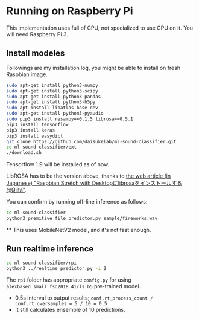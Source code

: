 # Running on Raspberry Pi

This implementation uses full of CPU, not specialized to use GPU on it. You will need Raspberry Pi 3.

## Install modeles

Followings are my installation log, you might be able to install on fresh Raspbian image.

```sh
sudo apt-get install python3-numpy
sudo apt-get install python3-scipy
sudo apt-get install python3-pandas
sudo apt-get install python3-h5py
sudo apt install libatlas-base-dev
sudo apt-get install python3-pyaudio
sudo pip3 install resampy==0.1.5 librosa==0.5.1
pip3 install tensorflow
pip3 install keras
pip3 install easydict
git clone https://github.com/daisukelab/ml-sound-classifier.git
cd ml-sound-classifier/ext
./download.sh
```

Tensorflow 1.9 will be installed as of now.

LibROSA has to be the version above, thanks to [the web article (in Japanese) "Raspbian Stretch with Desktopにlibrosaをインストールする@Qiita"](https://qiita.com/mayfair/items/92874e69ba63378f6280).

You can confirm by running off-line inference as follows:

```sh
cd ml-sound-classifier
python3 premitive_file_predictor.py sample/fireworks.wav
```

** This uses MobileNetV2 model, and it's not fast enough.

## Run realtime inference

```sh
cd ml-sound-classifier/rpi
python3 ../realtime_predictor.py -i 2
```

The `rpi` folder has appropriate `config.py` for using `alexbased_small_fsd2018_41cls.h5` pre-trained model.

- 0.5s interval to output results; `conf.rt_process_count / conf.rt_oversamples = 5 / 10 = 0.5`
- It still calculates ensemble of 10 predictions.

